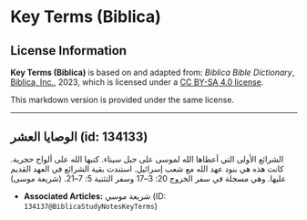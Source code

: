 # Key Terms (Biblica)

## License Information

**Key Terms (Biblica)** is based on and adapted from: _Biblica Bible Dictionary_, [Biblica, Inc.](https://www.biblica.com/), 2023, which is licensed under a [CC BY-SA 4.0 license](https://creativecommons.org/licenses/by-sa/4.0/legalcode.en).

This markdown version is provided under the same license.



--------------------------------

## الوصايا العشر (id: 134133)

الشرائع الأولى التي أعطاها الله لموسى على جبل سيناء. كتبها الله على ألواح حجرية. كانت هذه هي بنود عهد الله مع شعب إسرائيل. استندت بقية الشرائع في العهد القديم عليها. وهي مسجلة في سفر الخروج 20: 3–17 وسفر التثنية 5: 7–21\. (شريعة موسى)

* **Associated Articles:** شريعة موسي (ID: `134137@BiblicaStudyNotesKeyTerms`)

